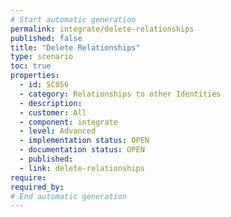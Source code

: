 ```yaml
---
# Start automatic generation
permalink: integrate/delete-relationships
published: false
title: "Delete Relationships"
type: scenario
toc: true
properties:
  - id: SC056
  - category: Relationships to other Identities
  - description:
  - customer: All
  - component: integrate
  - level: Advanced
  - implementation status: OPEN
  - documentation status: OPEN
  - published:
  - link: delete-relationships
require:
required_by:
# End automatic generation
---
```

